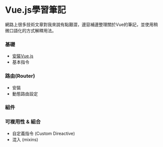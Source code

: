 # Vue.js學習筆記  

網路上很多技術文章對我來說有點艱澀，邊惡補邊整理關於Vue的筆記，並使用稍微口語化的方式解釋用法。  
### 基礎
- [安裝Vue.js](https://github.com/PeggyHsiao/Vue-Note/blob/master/basic/installation.md)
- 基本指令

### 路由(Router)
- 安裝
- 動態路由設定

### 組件

### 可複用性 & 組合
- 自定義指令 (Custom Direactive)
- 混入 (mixins)
